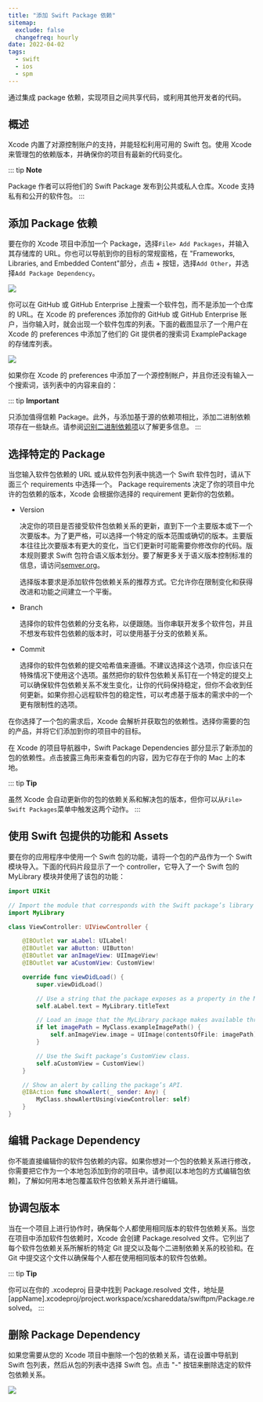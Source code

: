 ```yaml
---
title: "添加 Swift Package 依赖"
sitemap:
  exclude: false
  changefreq: hourly
date: 2022-04-02
tags:
  - swift
  - ios
  - spm
---
```


通过集成 package 依赖，实现项目之间共享代码，或利用其他开发者的代码。

## 概述

Xcode 内置了对源控制账户的支持，并能轻松利用可用的 Swift 包。使用 Xcode 来管理包的依赖版本，并确保你的项目有最新的代码变化。

::: tip
**Note**

Package 作者可以将他们的 Swift Package 发布到公共或私人仓库。Xcode 支持私有和公开的软件包。
:::

## 添加 Package 依赖

要在你的 Xcode 项目中添加一个 Package，选择`File> Add Packages`，并输入其存储库的 URL。你也可以导航到你的目标的常规窗格，在 "Frameworks, Libraries, and Embedded Content"部分，点击 + 按钮，选择`Add Other`，并选择`Add Package Dependency`。

![](http://blog.oldbird.run/mweb/16489060301766.jpg)

你可以在 GitHub 或 GitHub Enterprise 上搜索一个软件包，而不是添加一个仓库的 URL。在 Xcode 的 preferences 添加你的 GitHub 或 GitHub Enterprise 账户，当你输入时，就会出现一个软件包库的列表。下面的截图显示了一个用户在 Xcode 的 preferences 中添加了他们的 Git 提供者的搜索词 ExamplePackage 的存储库列表。

![](http://blog.oldbird.run/mweb/16489061783290.jpg)

如果你在 Xcode 的 preferences 中添加了一个源控制帐户，并且你还没有输入一个搜索词，该列表中的内容来自的：

::: tip
**Important**

只添加值得信赖 Package。此外，与添加基于源的依赖项相比，添加二进制依赖项存在一些缺点。请参阅[识别二进制依赖项]()以了解更多信息。
:::

## 选择特定的 Package

当您输入软件包依赖的 URL 或从软件包列表中挑选一个 Swift 软件包时，请从下面三个 requirements 中选择一个。 Package requirements 决定了你的项目中允许的包依赖的版本，Xcode 会根据你选择的 requirement 更新你的包依赖。

- Version

  决定你的项目是否接受软件包依赖关系的更新，直到下一个主要版本或下一个次要版本。为了更严格，可以选择一个特定的版本范围或确切的版本。主要版本往往比次要版本有更大的变化，当它们更新时可能需要你修改你的代码。版本规则要求 Swift 包符合语义版本划分。要了解更多关于语义版本控制标准的信息，请访问[semver.org](https://semver.org/)。

  选择版本要求是添加软件包依赖关系的推荐方式。它允许你在限制变化和获得改进和功能之间建立一个平衡。

- Branch

  选择你的软件包依赖的分支名称，以便跟随。当你串联开发多个软件包，并且不想发布软件包依赖的版本时，可以使用基于分支的依赖关系。

- Commit

  选择你的软件包依赖的提交哈希值来遵循。不建议选择这个选项，你应该只在特殊情况下使用这个选项。虽然把你的软件包依赖关系钉在一个特定的提交上可以确保软件包依赖关系不发生变化，让你的代码保持稳定，但你不会收到任何更新。如果你担心远程软件包的稳定性，可以考虑基于版本的需求中的一个更有限制性的选项。

在你选择了一个包的需求后，Xcode 会解析并获取包的依赖性。选择你需要的包的产品，并将它们添加到你的项目中的目标。

在 Xcode 的项目导航器中，Swift Package Dependencies 部分显示了新添加的包的依赖性。点击披露三角形来查看包的内容，因为它存在于你的 Mac 上的本地。

::: tip
**Tip**

虽然 Xcode 会自动更新你的包的依赖关系和解决包的版本，但你可以从`File> Swift Packages`菜单中触发这两个动作。
:::

## 使用 Swift 包提供的功能和 Assets

要在你的应用程序中使用一个 Swift 包的功能，请将一个包的产品作为一个 Swift 模块导入。下面的代码片段显示了一个 controller，它导入了一个 Swift 包的 MyLibrary 模块并使用了该包的功能：

```swift
import UIKit

// Import the module that corresponds with the Swift package’s library product MyLibrary.
import MyLibrary

class ViewController: UIViewController {

    @IBOutlet var aLabel: UILabel!
    @IBOutlet var aButton: UIButton!
    @IBOutlet var anImageView: UIImageView!
    @IBOutlet var aCustomView: CustomView!

    override func viewDidLoad() {
        super.viewDidLoad()

        // Use a string that the package exposes as a property in the MyLibrary file.
        self.aLabel.text = MyLibrary.titleText

        // Load an image that the MyLibrary package makes available through a class method.
        if let imagePath = MyClass.exampleImagePath() {
            self.anImageView.image = UIImage(contentsOfFile: imagePath)
        }

        // Use the Swift package’s CustomView class.
        self.aCustomView = CustomView()
    }

    // Show an alert by calling the package’s API.
    @IBAction func showAlert(_ sender: Any) {
        MyClass.showAlertUsing(viewController: self)
    }
}
```

## 编辑 Package Dependency

你不能直接编辑你的软件包依赖的内容。如果你想对一个包的依赖关系进行修改，你需要把它作为一个本地包添加到你的项目中。请参阅[以本地包的方式编辑包依赖]，了解如何用本地包覆盖软件包依赖关系并进行编辑。

## 协调包版本

当在一个项目上进行协作时，确保每个人都使用相同版本的软件包依赖关系。当您在项目中添加软件包依赖时，Xcode 会创建 Package.resolved 文件。它列出了每个软件包依赖关系所解析的特定 Git 提交以及每个二进制依赖关系的校验和。在 Git 中提交这个文件以确保每个人都在使用相同版本的软件包依赖。

::: tip
**Tip**

你可以在你的 .xcodeproj 目录中找到 Package.resolved 文件，地址是 [appName].xcodeproj/project.workspace/xcshareddata/swiftpm/Package.resolved。
:::

## 删除 Package Dependency

如果您需要从您的 Xcode 项目中删除一个包的依赖关系，请在设置中导航到 Swift 包列表，然后从包的列表中选择 Swift 包。点击 "-" 按钮来删除选定的软件包依赖关系。

![](https://docs-assets.developer.apple.com/published/a687950960/a60b2460-f930-4bfe-bf46-4f57bfac42f2.png)
